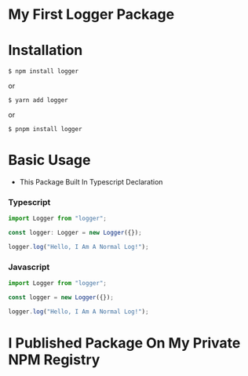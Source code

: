 # My First Logger Package

# Installation

```console
$ npm install logger
```

or

```console
$ yarn add logger
```

or

```console
$ pnpm install logger
```

# Basic Usage

- This Package Built In Typescript Declaration

### Typescript

```ts
import Logger from "logger";

const logger: Logger = new Logger({});

logger.log("Hello, I Am A Normal Log!");
```

### Javascript

```js
import Logger from "logger";

const logger = new Logger({});

logger.log("Hello, I Am A Normal Log!");
```

# I Published Package On My Private NPM Registry
